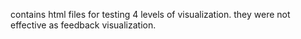 contains html files for testing 4 levels of visualization. they were not effective as feedback visualization.
